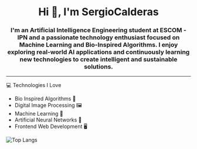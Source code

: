 <h1 align="center">Hi 👋, I'm SergioCalderas</h1>

<h3 align="center">I'm an Artificial Intelligence Engineering student at ESCOM - IPN and a passionate technology enthusiast focused on Machine Learning and Bio-Inspired Algorithms. I enjoy exploring real-world AI applications and continuously learning new technologies to create intelligent and sustainable solutions. </h3>

---

:computer: Technologies I Love
* Bio Inspired Algorithms 🐝
* Digital Image Processing 🖼️
* Machine Learning 🤖
* Artificial Neural Networks 🧠
* Frontend Web Development 🖥️

![Top Langs](https://github-readme-stats.vercel.app/api/top-langs/?username=SergioCalderas&layout=compact&title_color=ffffff&icon_color=11171F&bg_color=1A222E&text_color=FFFFFF)
